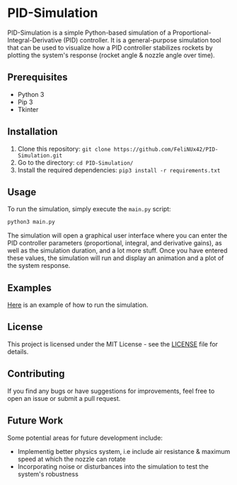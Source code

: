 # PID-Simulation

PID-Simulation is a simple Python-based simulation of a Proportional-Integral-Derivative (PID) controller. It is a general-purpose simulation tool that can be used to visualize how a PID controller stabilizes rockets by plotting the system's response (rocket angle & nozzle angle over time).

## Prerequisites

- Python 3
- Pip 3
- Tkinter

## Installation

1. Clone this repository: `git clone https://github.com/FeliNUx42/PID-Simulation.git`
2. Go to the directory: `cd PID-Simulation/`
3. Install the required dependencies: `pip3 install -r requirements.txt`

## Usage

To run the simulation, simply execute the `main.py` script:

```bash
python3 main.py
```

The simulation will open a graphical user interface where you can enter the PID controller parameters (proportional, integral, and derivative gains), as well as the simulation duration, and a lot more stuff. Once you have entered these values, the simulation will run and display an animation and a plot of the system response.

## Examples

[Here](https://raw.githubusercontent.com/FeliNUx42/PID-Simulation/master/media/demo.mp4) is an example of how to run the simulation.


## License

This project is licensed under the MIT License - see the [LICENSE](LICENSE.md) file for details.

## Contributing

If you find any bugs or have suggestions for improvements, feel free to open an issue or submit a pull request.

## Future Work

Some potential areas for future development include:

- Implementig better physics system, i.e include air resistance & maximum speed at which the nozzle can rotate
- Incorporating noise or disturbances into the simulation to test the system's robustness